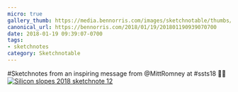 ```yaml
---
micro: true
gallery_thumb: https://media.bennorris.com/images/sketchnotable/thumbs/silicon-slopes-2018-sketchnote-12.jpg
canonical_url: https://bennorris.com/2018/01/19/201801190939070700
date: 2018-01-19 09:39:07-0700
tags:
- sketchnotes
category: Sketchnotable
---
```


#Sketchnotes from an inspiring message from @MittRomney at #ssts18 ✍🏼 [![Silicon slopes 2018 sketchnote 12](https://media.bennorris.com/images/sketchnotable/silicon-slopes-2018/silicon-slopes-2018-sketchnote-12.jpg)](https://media.bennorris.com/images/sketchnotable/silicon-slopes-2018/silicon-slopes-2018-sketchnote-12.jpg)